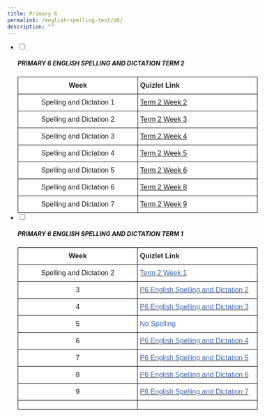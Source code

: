 ```yaml
---
title: Primary 6
permalink: /english-spelling-test/p6/
description: ""
---
```

<ul class="jekyllcodex_accordion">
  <li>
    <input type="checkbox" id="accordion1">
		<label for="accordion1"><h5>PRIMARY 6 ENGLISH SPELLING AND DICTATION TERM 2</h5></label>
    <div>
      <style type="text/css">
.tg  {border-collapse:collapse;border-spacing:0;margin:0px auto;}
.tg td{border-color:black;border-style:solid;border-width:1px;font-family:Arial, sans-serif;font-size:14px;
  overflow:hidden;padding:10px 5px;word-break:normal;}
.tg th{border-color:black;border-style:solid;border-width:1px;font-family:Arial, sans-serif;font-size:14px;
  font-weight:normal;overflow:hidden;padding:10px 5px;word-break:normal;}
.tg .tg-sf6z{background-color:#FFF;color:#222;font-size:16px;font-weight:bold;text-align:left;vertical-align:top}
.tg .tg-3cbn{background-color:#FFF;color:#222;font-size:16px;font-weight:bold;text-align:center;vertical-align:top}
.tg .tg-qec4{background-color:#FFF;color:#222;font-size:16px;text-align:center;vertical-align:top}
.tg .tg-him5{background-color:#FFF;color:#4067ae;font-size:16px;text-align:left;vertical-align:top}
.tg .tg-g6yu{background-color:#FFF;color:#222;font-size:16px;text-align:left;vertical-align:top}
.tg .tg-zurh{background-color:#FFF;color:#4067AE;font-size:16px;text-align:left;vertical-align:top}
</style>
<table class="tg" style="undefined;table-layout: fixed; width: 550px">
<colgroup>
<col style="width: 300px">
<col style="width: 300px">
</colgroup>
<tbody>
  <tr>
    <td class="tg-3cbn">Week</td>
    <td class="tg-sf6z">Quizlet Link</td>
  </tr>
  <tr>
    <td class="tg-qec4">Spelling and Dictation 1</td>
    <td class="tg-him5"><a href="https://quizlet.com/_9j2hga?x=1jqt&i=1c2gxb" target="_blank" rel="noopener noreferrer">Term 2 Week 2</span></a></td>
  </tr>
  <tr>
    <td class="tg-qec4">Spelling and Dictation 2</td>
    <td class="tg-him5"><a href="https://quizlet.com/_9j2i5h?x=1jqt&i=1c2gxb" target="_blank" rel="noopener noreferrer">Term 2 Week 3</span></a></td>
  </tr>
  <tr>
    <td class="tg-qec4">Spelling and Dictation 3</td>
    <td class="tg-him5"><a href="https://quizlet.com/_9j2im4?x=1jqt&i=1c2gxb" target="_blank" rel="noopener noreferrer">Term 2 Week 4</span></a></td>
  </tr>
  <tr>
    <td class="tg-qec4">Spelling and Dictation 4</td>
    <td class="tg-him5"><a href="https://quizlet.com/_9j2izv?x=1jqt&i=1c2gxb" target="_blank" rel="noopener noreferrer">Term 2 Week 5</span></a></td>
  </tr>
  <tr>
    <td class="tg-qec4">Spelling and Dictation 5</td>
    <td class="tg-him5"><a href="https://quizlet.com/_9j2jkx?x=1jqt&i=1c2gxb" target="_blank" rel="noopener noreferrer">Term 2 Week 6</a></span></a></td>
  </tr>
  <tr>
    <td class="tg-qec4">Spelling and Dictation 6</td>
    <td class="tg-him5"><a href="https://quizlet.com/_9j2k0i?x=1jqt&i=1c2gxb" target="_blank" rel="noopener noreferrer">Term 2 Week 8</a></span></a></td>
  </tr>
  <tr>
    <td class="tg-qec4">Spelling and Dictation 7</td>
    <td class="tg-g6yu"><a href="https://quizlet.com/_9j2kje?x=1jqt&i=1c2gxb" target="_blank" rel="noopener noreferrer">Term 2 Week 9</a></span></a></td>
  </tr>
</tbody>
</table>
    </div>
	</li>
	<li>
    <input type="checkbox" id="accordion2">
    <label for="accordion2"><h5>PRIMARY 6 ENGLISH SPELLING AND DICTATION TERM 1</h5></label>
    <div>
      <style type="text/css">
.tg  {border-collapse:collapse;border-spacing:0;margin:0px auto;}
.tg td{border-color:black;border-style:solid;border-width:1px;font-family:Arial, sans-serif;font-size:14px;
  overflow:hidden;padding:10px 5px;word-break:normal;}
.tg th{border-color:black;border-style:solid;border-width:1px;font-family:Arial, sans-serif;font-size:14px;
  font-weight:normal;overflow:hidden;padding:10px 5px;word-break:normal;}
.tg .tg-sf6z{background-color:#FFF;color:#222;font-size:16px;font-weight:bold;text-align:left;vertical-align:top}
.tg .tg-3cbn{background-color:#FFF;color:#222;font-size:16px;font-weight:bold;text-align:center;vertical-align:top}
.tg .tg-qec4{background-color:#FFF;color:#222;font-size:16px;text-align:center;vertical-align:top}
.tg .tg-zurh{background-color:#FFF;color:#4067AE;font-size:16px;text-align:left;vertical-align:top}
</style>
<table class="tg" style="undefined;table-layout: fixed; width: 550px">
<colgroup>
<col style="width: 300px">
<col style="width: 300px">
</colgroup>
<tbody>
  <tr>
    <td class="tg-3cbn">Week</td>
    <td class="tg-sf6z">Quizlet Link</td>
  </tr>
  <tr>
    <td class="tg-qec4">Spelling and Dictation 2</td>
    <td class="tg-zurh"><a href="https://quizlet.com/_93pmxe?x=1jqt&i=1c2gxb"><span style="text-decoration:none;color:#4067AE">Term 2 Week 1</span></a></td>
  </tr>
  <tr>
    <td class="tg-qec4">3</td>
    <td class="tg-zurh"><a href="https://quizlet.com/_93po0p?x=1jqt&i=1c2gxb"><span style="text-decoration:none;color:#4067AE">P6 English Spelling and Dictation 2</span></a></td>
  </tr>
  <tr>
    <td class="tg-qec4">4</td>
    <td class="tg-zurh"><a href="https://quizlet.com/_93poo5?x=1jqt&i=1c2gxb"><span style="text-decoration:none;color:#4067AE">P6 English Spelling and Dictation 3</span></a></td>
  </tr>
  <tr>
    <td class="tg-qec4">5</td>
    <td class="tg-zurh">No Spelling</td>
  </tr>
  <tr>
    <td class="tg-qec4">6</td>
    <td class="tg-zurh"><a href="https://quizlet.com/_93ppod?x=1jqt&i=1c2gxb"><span style="text-decoration:none;color:#4067AE">P6 English Spelling and Dictation 4</span></a></td>
  </tr>
  <tr>
    <td class="tg-qec4">7</td>
    <td class="tg-zurh"><a href="https://quizlet.com/_93pq4q?x=1jqt&i=1c2gxb"><span style="text-decoration:none;color:#4067AE">P6 English Spelling and Dictation 5</span></a></td>
  </tr>
  <tr>
    <td class="tg-qec4">8</td>
    <td class="tg-zurh"><a href="https://quizlet.com/_93pqsh?x=1jqt&i=1c2gxb"><span style="text-decoration:none;color:#4067AE">P6 English Spelling and Dictation 6</span></a></td>
  </tr>
  <tr>
    <td class="tg-qec4">9</td>
    <td class="tg-zurh"><a href="https://quizlet.com/_93prng?x=1jqt&i=1c2gxb" target="_blank" rel="noopener noreferrer"><span style="color:#4067AE"> P6 English Spelling and Dictation 7</span></a></td>
  </tr>
  <tr>
    <td class="tg-qec4"></td>
    <td class="tg-zurh"></td>
  </tr>
</tbody>
</table>
    </div>
	</li>
</ul>